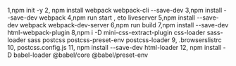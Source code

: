1,npm init -y
2, npm install webpack webpack-cli --save-dev
3,npm install --save-dev webpack
4,npm run start , eto liveserver
5,npm install --save-dev webpack webpack-dev-server
6,npm run build
7,npm install --save-dev html-webpack-plugin
8,npm i -D mini-css-extract-plugin css-loader sass-loader sass postcss postcss-preset-env postcss-loader
9, .browserslistrc
10, postcss.config.js
11, npm install --save-dev html-loader
12, npm install -D babel-loader @babel/core @babel/preset-env 




